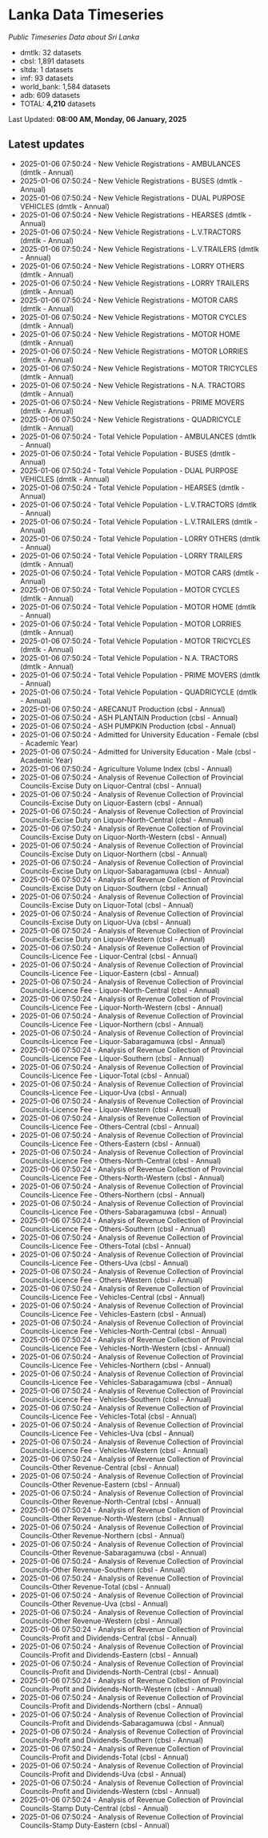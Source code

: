 # Lanka Data Timeseries
*Public Timeseries Data about Sri Lanka*

* dmtlk: 32 datasets
* cbsl: 1,891 datasets
* sltda: 1 datasets
* imf: 93 datasets
* world_bank: 1,584 datasets
* adb: 609 datasets
* TOTAL: **4,210** datasets

Last Updated: **08:00 AM, Monday, 06 January, 2025**

## Latest updates

* 2025-01-06 07:50:24 - New Vehicle Registrations - AMBULANCES (dmtlk - Annual)
* 2025-01-06 07:50:24 - New Vehicle Registrations - BUSES (dmtlk - Annual)
* 2025-01-06 07:50:24 - New Vehicle Registrations - DUAL PURPOSE VEHICLES (dmtlk - Annual)
* 2025-01-06 07:50:24 - New Vehicle Registrations - HEARSES (dmtlk - Annual)
* 2025-01-06 07:50:24 - New Vehicle Registrations - L.V.TRACTORS (dmtlk - Annual)
* 2025-01-06 07:50:24 - New Vehicle Registrations - L.V.TRAILERS (dmtlk - Annual)
* 2025-01-06 07:50:24 - New Vehicle Registrations - LORRY OTHERS (dmtlk - Annual)
* 2025-01-06 07:50:24 - New Vehicle Registrations - LORRY TRAILERS (dmtlk - Annual)
* 2025-01-06 07:50:24 - New Vehicle Registrations - MOTOR CARS (dmtlk - Annual)
* 2025-01-06 07:50:24 - New Vehicle Registrations - MOTOR CYCLES (dmtlk - Annual)
* 2025-01-06 07:50:24 - New Vehicle Registrations - MOTOR HOME (dmtlk - Annual)
* 2025-01-06 07:50:24 - New Vehicle Registrations - MOTOR LORRIES (dmtlk - Annual)
* 2025-01-06 07:50:24 - New Vehicle Registrations - MOTOR TRICYCLES (dmtlk - Annual)
* 2025-01-06 07:50:24 - New Vehicle Registrations - N.A. TRACTORS (dmtlk - Annual)
* 2025-01-06 07:50:24 - New Vehicle Registrations - PRIME MOVERS (dmtlk - Annual)
* 2025-01-06 07:50:24 - New Vehicle Registrations - QUADRICYCLE (dmtlk - Annual)
* 2025-01-06 07:50:24 - Total Vehicle Population - AMBULANCES (dmtlk - Annual)
* 2025-01-06 07:50:24 - Total Vehicle Population - BUSES (dmtlk - Annual)
* 2025-01-06 07:50:24 - Total Vehicle Population - DUAL PURPOSE VEHICLES (dmtlk - Annual)
* 2025-01-06 07:50:24 - Total Vehicle Population - HEARSES (dmtlk - Annual)
* 2025-01-06 07:50:24 - Total Vehicle Population - L.V.TRACTORS (dmtlk - Annual)
* 2025-01-06 07:50:24 - Total Vehicle Population - L.V.TRAILERS (dmtlk - Annual)
* 2025-01-06 07:50:24 - Total Vehicle Population - LORRY OTHERS (dmtlk - Annual)
* 2025-01-06 07:50:24 - Total Vehicle Population - LORRY TRAILERS (dmtlk - Annual)
* 2025-01-06 07:50:24 - Total Vehicle Population - MOTOR CARS (dmtlk - Annual)
* 2025-01-06 07:50:24 - Total Vehicle Population - MOTOR CYCLES (dmtlk - Annual)
* 2025-01-06 07:50:24 - Total Vehicle Population - MOTOR HOME (dmtlk - Annual)
* 2025-01-06 07:50:24 - Total Vehicle Population - MOTOR LORRIES (dmtlk - Annual)
* 2025-01-06 07:50:24 - Total Vehicle Population - MOTOR TRICYCLES (dmtlk - Annual)
* 2025-01-06 07:50:24 - Total Vehicle Population - N.A. TRACTORS (dmtlk - Annual)
* 2025-01-06 07:50:24 - Total Vehicle Population - PRIME MOVERS (dmtlk - Annual)
* 2025-01-06 07:50:24 - Total Vehicle Population - QUADRICYCLE (dmtlk - Annual)
* 2025-01-06 07:50:24 - ARECANUT Production (cbsl - Annual)
* 2025-01-06 07:50:24 - ASH PLANTAIN Production (cbsl - Annual)
* 2025-01-06 07:50:24 - ASH PUMPKIN Production (cbsl - Annual)
* 2025-01-06 07:50:24 - Admitted for University Education - Female (cbsl - Academic Year)
* 2025-01-06 07:50:24 - Admitted for University Education - Male (cbsl - Academic Year)
* 2025-01-06 07:50:24 - Agriculture Volume Index (cbsl - Annual)
* 2025-01-06 07:50:24 - Analysis of Revenue Collection of Provincial Councils-Excise Duty on Liquor-Central (cbsl - Annual)
* 2025-01-06 07:50:24 - Analysis of Revenue Collection of Provincial Councils-Excise Duty on Liquor-Eastern (cbsl - Annual)
* 2025-01-06 07:50:24 - Analysis of Revenue Collection of Provincial Councils-Excise Duty on Liquor-North-Central (cbsl - Annual)
* 2025-01-06 07:50:24 - Analysis of Revenue Collection of Provincial Councils-Excise Duty on Liquor-North-Western (cbsl - Annual)
* 2025-01-06 07:50:24 - Analysis of Revenue Collection of Provincial Councils-Excise Duty on Liquor-Northern (cbsl - Annual)
* 2025-01-06 07:50:24 - Analysis of Revenue Collection of Provincial Councils-Excise Duty on Liquor-Sabaragamuwa (cbsl - Annual)
* 2025-01-06 07:50:24 - Analysis of Revenue Collection of Provincial Councils-Excise Duty on Liquor-Southern (cbsl - Annual)
* 2025-01-06 07:50:24 - Analysis of Revenue Collection of Provincial Councils-Excise Duty on Liquor-Total (cbsl - Annual)
* 2025-01-06 07:50:24 - Analysis of Revenue Collection of Provincial Councils-Excise Duty on Liquor-Uva (cbsl - Annual)
* 2025-01-06 07:50:24 - Analysis of Revenue Collection of Provincial Councils-Excise Duty on Liquor-Western (cbsl - Annual)
* 2025-01-06 07:50:24 - Analysis of Revenue Collection of Provincial Councils-Licence Fee - Liquor-Central (cbsl - Annual)
* 2025-01-06 07:50:24 - Analysis of Revenue Collection of Provincial Councils-Licence Fee - Liquor-Eastern (cbsl - Annual)
* 2025-01-06 07:50:24 - Analysis of Revenue Collection of Provincial Councils-Licence Fee - Liquor-North-Central (cbsl - Annual)
* 2025-01-06 07:50:24 - Analysis of Revenue Collection of Provincial Councils-Licence Fee - Liquor-North-Western (cbsl - Annual)
* 2025-01-06 07:50:24 - Analysis of Revenue Collection of Provincial Councils-Licence Fee - Liquor-Northern (cbsl - Annual)
* 2025-01-06 07:50:24 - Analysis of Revenue Collection of Provincial Councils-Licence Fee - Liquor-Sabaragamuwa (cbsl - Annual)
* 2025-01-06 07:50:24 - Analysis of Revenue Collection of Provincial Councils-Licence Fee - Liquor-Southern (cbsl - Annual)
* 2025-01-06 07:50:24 - Analysis of Revenue Collection of Provincial Councils-Licence Fee - Liquor-Total (cbsl - Annual)
* 2025-01-06 07:50:24 - Analysis of Revenue Collection of Provincial Councils-Licence Fee - Liquor-Uva (cbsl - Annual)
* 2025-01-06 07:50:24 - Analysis of Revenue Collection of Provincial Councils-Licence Fee - Liquor-Western (cbsl - Annual)
* 2025-01-06 07:50:24 - Analysis of Revenue Collection of Provincial Councils-Licence Fee - Others-Central (cbsl - Annual)
* 2025-01-06 07:50:24 - Analysis of Revenue Collection of Provincial Councils-Licence Fee - Others-Eastern (cbsl - Annual)
* 2025-01-06 07:50:24 - Analysis of Revenue Collection of Provincial Councils-Licence Fee - Others-North-Central (cbsl - Annual)
* 2025-01-06 07:50:24 - Analysis of Revenue Collection of Provincial Councils-Licence Fee - Others-North-Western (cbsl - Annual)
* 2025-01-06 07:50:24 - Analysis of Revenue Collection of Provincial Councils-Licence Fee - Others-Northern (cbsl - Annual)
* 2025-01-06 07:50:24 - Analysis of Revenue Collection of Provincial Councils-Licence Fee - Others-Sabaragamuwa (cbsl - Annual)
* 2025-01-06 07:50:24 - Analysis of Revenue Collection of Provincial Councils-Licence Fee - Others-Southern (cbsl - Annual)
* 2025-01-06 07:50:24 - Analysis of Revenue Collection of Provincial Councils-Licence Fee - Others-Total (cbsl - Annual)
* 2025-01-06 07:50:24 - Analysis of Revenue Collection of Provincial Councils-Licence Fee - Others-Uva (cbsl - Annual)
* 2025-01-06 07:50:24 - Analysis of Revenue Collection of Provincial Councils-Licence Fee - Others-Western (cbsl - Annual)
* 2025-01-06 07:50:24 - Analysis of Revenue Collection of Provincial Councils-Licence Fee - Vehicles-Central (cbsl - Annual)
* 2025-01-06 07:50:24 - Analysis of Revenue Collection of Provincial Councils-Licence Fee - Vehicles-Eastern (cbsl - Annual)
* 2025-01-06 07:50:24 - Analysis of Revenue Collection of Provincial Councils-Licence Fee - Vehicles-North-Central (cbsl - Annual)
* 2025-01-06 07:50:24 - Analysis of Revenue Collection of Provincial Councils-Licence Fee - Vehicles-North-Western (cbsl - Annual)
* 2025-01-06 07:50:24 - Analysis of Revenue Collection of Provincial Councils-Licence Fee - Vehicles-Northern (cbsl - Annual)
* 2025-01-06 07:50:24 - Analysis of Revenue Collection of Provincial Councils-Licence Fee - Vehicles-Sabaragamuwa (cbsl - Annual)
* 2025-01-06 07:50:24 - Analysis of Revenue Collection of Provincial Councils-Licence Fee - Vehicles-Southern (cbsl - Annual)
* 2025-01-06 07:50:24 - Analysis of Revenue Collection of Provincial Councils-Licence Fee - Vehicles-Total (cbsl - Annual)
* 2025-01-06 07:50:24 - Analysis of Revenue Collection of Provincial Councils-Licence Fee - Vehicles-Uva (cbsl - Annual)
* 2025-01-06 07:50:24 - Analysis of Revenue Collection of Provincial Councils-Licence Fee - Vehicles-Western (cbsl - Annual)
* 2025-01-06 07:50:24 - Analysis of Revenue Collection of Provincial Councils-Other Revenue-Central (cbsl - Annual)
* 2025-01-06 07:50:24 - Analysis of Revenue Collection of Provincial Councils-Other Revenue-Eastern (cbsl - Annual)
* 2025-01-06 07:50:24 - Analysis of Revenue Collection of Provincial Councils-Other Revenue-North-Central (cbsl - Annual)
* 2025-01-06 07:50:24 - Analysis of Revenue Collection of Provincial Councils-Other Revenue-North-Western (cbsl - Annual)
* 2025-01-06 07:50:24 - Analysis of Revenue Collection of Provincial Councils-Other Revenue-Northern (cbsl - Annual)
* 2025-01-06 07:50:24 - Analysis of Revenue Collection of Provincial Councils-Other Revenue-Sabaragamuwa (cbsl - Annual)
* 2025-01-06 07:50:24 - Analysis of Revenue Collection of Provincial Councils-Other Revenue-Southern (cbsl - Annual)
* 2025-01-06 07:50:24 - Analysis of Revenue Collection of Provincial Councils-Other Revenue-Total (cbsl - Annual)
* 2025-01-06 07:50:24 - Analysis of Revenue Collection of Provincial Councils-Other Revenue-Uva (cbsl - Annual)
* 2025-01-06 07:50:24 - Analysis of Revenue Collection of Provincial Councils-Other Revenue-Western (cbsl - Annual)
* 2025-01-06 07:50:24 - Analysis of Revenue Collection of Provincial Councils-Profit and Dividends-Central (cbsl - Annual)
* 2025-01-06 07:50:24 - Analysis of Revenue Collection of Provincial Councils-Profit and Dividends-Eastern (cbsl - Annual)
* 2025-01-06 07:50:24 - Analysis of Revenue Collection of Provincial Councils-Profit and Dividends-North-Central (cbsl - Annual)
* 2025-01-06 07:50:24 - Analysis of Revenue Collection of Provincial Councils-Profit and Dividends-North-Western (cbsl - Annual)
* 2025-01-06 07:50:24 - Analysis of Revenue Collection of Provincial Councils-Profit and Dividends-Northern (cbsl - Annual)
* 2025-01-06 07:50:24 - Analysis of Revenue Collection of Provincial Councils-Profit and Dividends-Sabaragamuwa (cbsl - Annual)
* 2025-01-06 07:50:24 - Analysis of Revenue Collection of Provincial Councils-Profit and Dividends-Southern (cbsl - Annual)
* 2025-01-06 07:50:24 - Analysis of Revenue Collection of Provincial Councils-Profit and Dividends-Total (cbsl - Annual)
* 2025-01-06 07:50:24 - Analysis of Revenue Collection of Provincial Councils-Profit and Dividends-Uva (cbsl - Annual)
* 2025-01-06 07:50:24 - Analysis of Revenue Collection of Provincial Councils-Profit and Dividends-Western (cbsl - Annual)
* 2025-01-06 07:50:24 - Analysis of Revenue Collection of Provincial Councils-Stamp Duty-Central (cbsl - Annual)
* 2025-01-06 07:50:24 - Analysis of Revenue Collection of Provincial Councils-Stamp Duty-Eastern (cbsl - Annual)